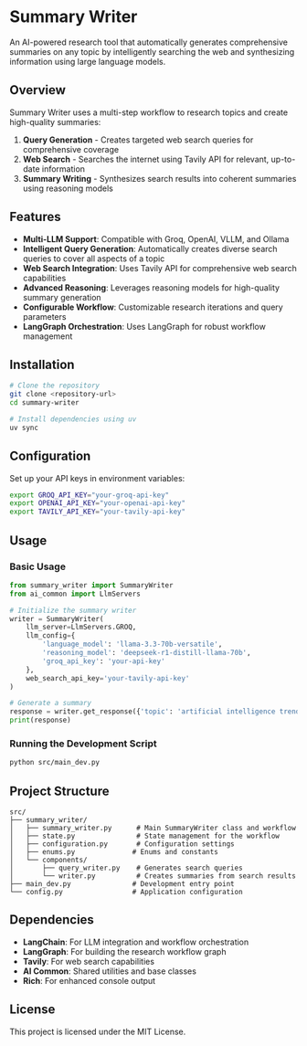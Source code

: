 # Summary Writer

An AI-powered research tool that automatically generates comprehensive summaries on any topic by intelligently searching the web and synthesizing information using large language models.

## Overview

Summary Writer uses a multi-step workflow to research topics and create high-quality summaries:

1. **Query Generation** - Creates targeted web search queries for comprehensive coverage
2. **Web Search** - Searches the internet using Tavily API for relevant, up-to-date information  
3. **Summary Writing** - Synthesizes search results into coherent summaries using reasoning models

## Features

- **Multi-LLM Support**: Compatible with Groq, OpenAI, VLLM, and Ollama
- **Intelligent Query Generation**: Automatically creates diverse search queries to cover all aspects of a topic
- **Web Search Integration**: Uses Tavily API for comprehensive web search capabilities
- **Advanced Reasoning**: Leverages reasoning models for high-quality summary generation
- **Configurable Workflow**: Customizable research iterations and query parameters
- **LangGraph Orchestration**: Uses LangGraph for robust workflow management

## Installation

```bash
# Clone the repository
git clone <repository-url>
cd summary-writer

# Install dependencies using uv
uv sync
```

## Configuration

Set up your API keys in environment variables:

```bash
export GROQ_API_KEY="your-groq-api-key"
export OPENAI_API_KEY="your-openai-api-key" 
export TAVILY_API_KEY="your-tavily-api-key"
```

## Usage

### Basic Usage

```python
from summary_writer import SummaryWriter
from ai_common import LlmServers

# Initialize the summary writer
writer = SummaryWriter(
    llm_server=LlmServers.GROQ,
    llm_config={
        'language_model': 'llama-3.3-70b-versatile',
        'reasoning_model': 'deepseek-r1-distill-llama-70b',
        'groq_api_key': 'your-api-key'
    },
    web_search_api_key='your-tavily-api-key'
)

# Generate a summary
response = writer.get_response({'topic': 'artificial intelligence trends 2024'})
print(response)
```

### Running the Development Script

```bash
python src/main_dev.py
```

## Project Structure

```
src/
├── summary_writer/
│   ├── summary_writer.py      # Main SummaryWriter class and workflow
│   ├── state.py               # State management for the workflow
│   ├── configuration.py       # Configuration settings
│   ├── enums.py              # Enums and constants
│   └── components/
│       ├── query_writer.py    # Generates search queries
│       └── writer.py          # Creates summaries from search results
├── main_dev.py               # Development entry point
└── config.py                 # Application configuration
```

## Dependencies

- **LangChain**: For LLM integration and workflow orchestration
- **LangGraph**: For building the research workflow graph
- **Tavily**: For web search capabilities
- **AI Common**: Shared utilities and base classes
- **Rich**: For enhanced console output

## License

This project is licensed under the MIT License.